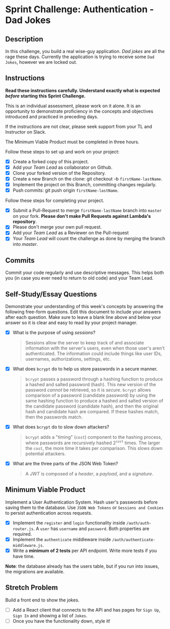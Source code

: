 # Sprint Challenge: Authentication - Dad Jokes

## Description

In this challenge, you build a real wise-guy application. _Dad jokes_ are all the rage these days. Currently the application is trying to receive some `Dad Jokes`, however we are locked out.

## Instructions

**Read these instructions carefully. Understand exactly what is expected _before_ starting this Sprint Challenge.**

This is an individual assessment, please work on it alone. It is an opportunity to demonstrate proficiency in the concepts and objectives introduced and practiced in preceding days.

If the instructions are not clear, please seek support from your TL and Instructor on Slack.

The Minimum Viable Product must be completed in three hours.

Follow these steps to set up and work on your project:

-   [x] Create a forked copy of this project.
-   [x] Add your _Team Lead_ as collaborator on Github.
-   [x] Clone your forked version of the Repository.
-   [x] Create a new Branch on the clone: git checkout -b `firstName-lastName`.
-   [x] Implement the project on this Branch, committing changes regularly.
-   [x] Push commits: git push origin `firstName-lastName`.

Follow these steps for completing your project.

-   [x] Submit a Pull-Request to merge `firstName-lastName` branch into `master` on your fork. **Please don't make Pull Requests against Lambda's repository**.
-   [x] Please don't merge your own pull request.
-   [x] Add your _Team Lead_ as a Reviewer on the Pull-request
-   [x] Your _Team Lead_ will count the challenge as done by merging the branch into _master_.

## Commits

Commit your code regularly and use descriptive messages. This helps both you (in case you ever need to return to old code) and your Team Lead.

## Self-Study/Essay Questions

Demonstrate your understanding of this week's concepts by answering the following free-form questions. Edit this document to include your answers after each question. Make sure to leave a blank line above and below your answer so it is clear and easy to read by your project manager.

-   [x] What is the purpose of using _sessions_?

    > Sessions allow the server to keep track of and associate information with the server's users, even when those user's aren't authenticated. The information could include things like user IDs, usernames, authorizations, settings, etc.

-   [x] What does `bcrypt` do to help us store passwords in a secure manner.

    > `bcrypt` passes a password through a hashing function to produce a hashed and salted password (hash). This new version of the password _cannot_ be retrieved, so it is _secure_. `bcrypt` allows comparison of a password (candidate password) by using the same hashing function to produce a hashed and salted version of the candidate password (candidate hash), and then the original hash and candidate hash are compared. If these hashes match, then the passwords match.

-   [x] What does `bcrypt` do to slow down attackers?

    > `bcrypt` adds a "timing" (`cost`) component to the hashing process, where passwords are recursively hashed 2<sup>`cost`</sup> times. The larger the `cost`, the more time it takes per comparison. This slows down potential attackers.

-   [x] What are the three parts of the JSON Web Token?

    > A _JWT_ is composed of a _header_, a _payload_, and a _signature_.

## Minimum Viable Product

Implement a User Authentication System. Hash user's passwords before saving them to the database. Use `JSON Web Tokens` or `Sessions and Cookies` to persist authentication across requests.

-   [x] Implement the `register` and `login` functionality inside `/auth/auth-router.js`. A `user` has `username` and `password`. Both properties are required.
-   [x] Implement the `authenticate` middleware inside `/auth/authenticate-middleware.js`.
-   [x] Write a **minimum of 2 tests** per API endpoint. Write more tests if you have time.

**Note**: the database already has the users table, but if you run into issues, the migrations are available.

## Stretch Problem

Build a front end to show the jokes.

-   [ ] Add a React client that connects to the API and has pages for `Sign Up`, `Sign In` and showing a list of `Jokes`.
-   [ ] Once you have the functionality down, style it!
